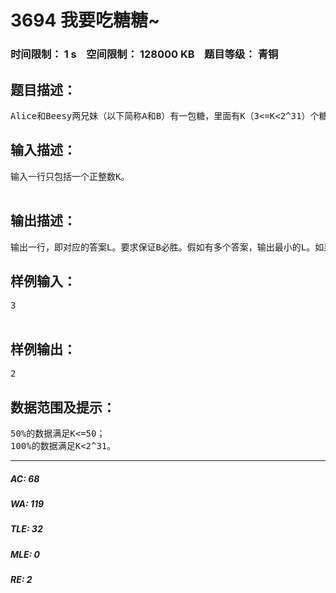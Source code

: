 # 3694 我要吃糖糖~   
### 时间限制： 1 s&nbsp;&nbsp;&nbsp;&nbsp;空间限制： 128000 KB&nbsp;&nbsp;&nbsp;&nbsp;题目等级： 青铜  
## 题目描述：  

<pre>
Alice和Beesy两兄妹（以下简称A和B）有一包糖，里面有K（3<=K<2^31）个糖果。现由B给出一个整数L(1 < L < K)，2人轮流取走糖果，同一时间，某人能取走1至L个糖果。取走最后一个糖果的为胜者。A先拿，B为了确保能赢她必须思考一下，慎重给出L。同学们帮一下B，想一个最小的L能让B赢。
</pre>
  
  
## 输入描述：  

<pre>
输入一行只包括一个正整数K。  

</pre>
  
  
## 输出描述：  

<pre>
输出一行，即对应的答案L。要求保证B必胜。假如有多个答案，输出最小的L。如果不存在保证能必胜的L，则输出-1。
</pre>
  
  
## 样例输入：  

<pre>
3  

</pre>
  
  
## 样例输出：  

<pre>
2
</pre>
  
  
## 数据范围及提示：  

<pre>
50%的数据满足K<=50；  
100%的数据满足K<2^31。
</pre>
  
  
***  

##### AC: 68  
##### WA: 119  
##### TLE: 32  
##### MLE: 0  
##### RE: 2  
